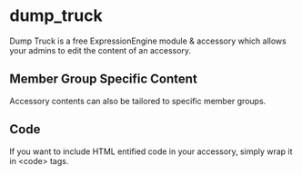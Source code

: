 dump_truck
===========
Dump Truck is a free ExpressionEngine module & accessory which allows your admins to edit the content of an accessory.

## Member Group Specific Content
Accessory contents can also be tailored to specific member groups.

## Code
If you want to include HTML entified code in your accessory, simply wrap it in &lt;code&gt; tags.
